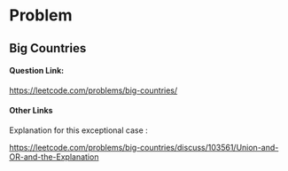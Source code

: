 # Problem

## Big Countries

#### Question Link:
https://leetcode.com/problems/big-countries/ 

#### Other Links

Explanation for this exceptional case : 

https://leetcode.com/problems/big-countries/discuss/103561/Union-and-OR-and-the-Explanation 

